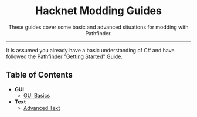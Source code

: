 <center>
<h1>Hacknet Modding Guides</h1>
<p>These guides cover some basic and advanced situations for modding with Pathfinder.</p>
</center>

---

It is assumed you already have a basic understanding of C# and have followed the [Pathfinder "Getting Started" Guide](https://arkhist.github.io/Hacknet-Pathfinder/mod/start/).

## Table of Contents
* **GUI**
    * [GUI Basics](./gui/GUIBasics.md)
* **Text**
    * [Advanced Text](./text/AdvancedText.md)